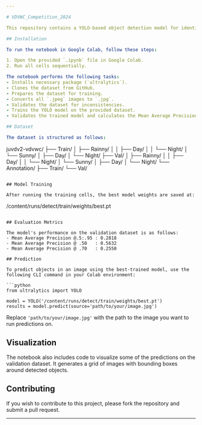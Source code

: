 ```yaml
---

# VDVWC_Competition_2024

This repository contains a YOLO-based object detection model for identifying various types of vehicles in an image. The model is trained on a dataset with diverse weather and time conditions, making it robust for different scenarios.

## Installation

To run the notebook in Google Colab, follow these steps:

1. Open the provided `.ipynb` file in Google Colab.
2. Run all cells sequentially.

The notebook performs the following tasks:
- Installs necessary package (`ultralytics`).
- Clones the dataset from GitHub.
- Prepares the dataset for training.
- Converts all `.jpeg` images to `.jpg`.
- Validates the dataset for inconsistencies.
- Trains the YOLO model on the provided dataset.
- Validates the trained model and calculates the Mean Average Precision (mAP).

## Dataset

The dataset is structured as follows:

```
juvdv2-vdvwc/
  ├── Train/
  │   ├── Rainny/
  │   │   ├── Day/
  │   │   └── Night/
  │   └── Sunny/
  │       ├── Day/
  │       └── Night/
  ├── Val/
  │   ├── Rainny/
  │   │   ├── Day/
  │   │   └── Night/
  │   └── Sunny/
  │       ├── Day/
  │       └── Night/
  └── Annotation/
      ├── Train/
      └── Val/
```

## Model Training

After running the training cells, the best model weights are saved at:
```
/content/runs/detect/train/weights/best.pt
```

## Evaluation Metrics

The model's performance on the validation dataset is as follows:
- Mean Average Precision @.5:.95 : 0.2818
- Mean Average Precision @ .50   : 0.5632
- Mean Average Precision @ .70   : 0.2550

## Prediction

To predict objects in an image using the best-trained model, use the following CLI command in your Colab environment:

```python
from ultralytics import YOLO

model = YOLO('/content/runs/detect/train/weights/best.pt')
results = model.predict(source='path/to/your/image.jpg')
```

Replace `'path/to/your/image.jpg'` with the path to the image you want to run predictions on.

## Visualization

The notebook also includes code to visualize some of the predictions on the validation dataset. It generates a grid of images with bounding boxes around detected objects.

## Contributing

If you wish to contribute to this project, please fork the repository and submit a pull request.

---
```

